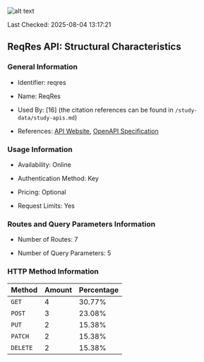 ![alt text](https://img.shields.io/badge/OpenAPI_Specification-Valid-green.svg)

Last Checked: 2025-08-04 13:17:21

## ReqRes API: Structural Characteristics

### General Information

- Identifier: reqres

- Name: ReqRes

- Used By: [16] (the citation references can be found in `/study-data/study-apis.md`)

- References: [API Website](https://reqres.in), [OpenAPI Specification](https://www.postman.com/reqresapi/reqres/collection/rli8ped/reqres-api)

### Usage Information

- Availability: Online

- Authentication Method: Key

- Pricing: Optional

- Request Limits: Yes

### Routes and Query Parameters Information

- Number of Routes: 7

- Number of Query Parameters: 5

### HTTP Method Information

| Method | Amount | Percentage |
|--------|--------|------------|
| `GET` | 4 | 30.77% |
| `POST` | 3 | 23.08% |
| `PUT` | 2 | 15.38% |
| `PATCH` | 2 | 15.38% |
| `DELETE` | 2 | 15.38% |
